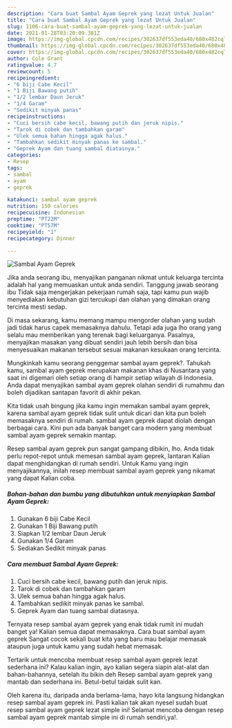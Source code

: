 ```yaml
---
description: "Cara buat Sambal Ayam Geprek yang lezat Untuk Jualan"
title: "Cara buat Sambal Ayam Geprek yang lezat Untuk Jualan"
slug: 1106-cara-buat-sambal-ayam-geprek-yang-lezat-untuk-jualan
date: 2021-01-28T03:20:09.381Z
image: https://img-global.cpcdn.com/recipes/302637df553eda40/680x482cq70/sambal-ayam-geprek-foto-resep-utama.jpg
thumbnail: https://img-global.cpcdn.com/recipes/302637df553eda40/680x482cq70/sambal-ayam-geprek-foto-resep-utama.jpg
cover: https://img-global.cpcdn.com/recipes/302637df553eda40/680x482cq70/sambal-ayam-geprek-foto-resep-utama.jpg
author: Cole Grant
ratingvalue: 4.7
reviewcount: 5
recipeingredient:
- "6 biji Cabe Kecil"
- "1 Biji Bawang putih"
- "1/2 lembar Daun Jeruk"
- "1/4 Garam"
- "Sedikit minyak panas"
recipeinstructions:
- "Cuci bersih cabe kecil, bawang putih dan jeruk nipis."
- "Tarok di cobek dan tambahkan garam"
- "Ulek semua bahan hingga agak halus."
- "Tambahkan sedikit minyak panas ke sambal."
- "Geprek Ayam dan tuang sambal diatasnya."
categories:
- Resep
tags:
- sambal
- ayam
- geprek

katakunci: sambal ayam geprek 
nutrition: 150 calories
recipecuisine: Indonesian
preptime: "PT22M"
cooktime: "PT57M"
recipeyield: "1"
recipecategory: Dinner

---
```



![Sambal Ayam Geprek](https://img-global.cpcdn.com/recipes/302637df553eda40/680x482cq70/sambal-ayam-geprek-foto-resep-utama.jpg)

Jika anda seorang ibu, menyajikan panganan nikmat untuk keluarga tercinta adalah hal yang memuaskan untuk anda sendiri. Tanggung jawab seorang ibu Tidak saja mengerjakan pekerjaan rumah saja, tapi kamu pun wajib menyediakan kebutuhan gizi tercukupi dan olahan yang dimakan orang tercinta mesti sedap.

Di masa  sekarang, kamu memang mampu mengorder olahan yang sudah jadi tidak harus capek memasaknya dahulu. Tetapi ada juga lho orang yang selalu mau memberikan yang terenak bagi keluarganya. Pasalnya, menyajikan masakan yang dibuat sendiri jauh lebih bersih dan bisa menyesuaikan makanan tersebut sesuai makanan kesukaan orang tercinta. 



Mungkinkah kamu seorang penggemar sambal ayam geprek?. Tahukah kamu, sambal ayam geprek merupakan makanan khas di Nusantara yang saat ini digemari oleh setiap orang di hampir setiap wilayah di Indonesia. Anda dapat menyajikan sambal ayam geprek olahan sendiri di rumahmu dan boleh dijadikan santapan favorit di akhir pekan.

Kita tidak usah bingung jika kamu ingin memakan sambal ayam geprek, karena sambal ayam geprek tidak sulit untuk dicari dan kita pun boleh memasaknya sendiri di rumah. sambal ayam geprek dapat diolah dengan berbagai cara. Kini pun ada banyak banget cara modern yang membuat sambal ayam geprek semakin mantap.

Resep sambal ayam geprek pun sangat gampang dibikin, lho. Anda tidak perlu repot-repot untuk memesan sambal ayam geprek, lantaran Kalian dapat menghidangkan di rumah sendiri. Untuk Kamu yang ingin menyajikannya, inilah resep membuat sambal ayam geprek yang nikamat yang dapat Kalian coba.

<!--inarticleads1-->

##### Bahan-bahan dan bumbu yang dibutuhkan untuk menyiapkan Sambal Ayam Geprek:

1. Gunakan 6 biji Cabe Kecil
1. Gunakan 1 Biji Bawang putih
1. Siapkan 1/2 lembar Daun Jeruk
1. Gunakan 1/4 Garam
1. Sediakan Sedikit minyak panas




<!--inarticleads2-->

##### Cara membuat Sambal Ayam Geprek:

1. Cuci bersih cabe kecil, bawang putih dan jeruk nipis.
1. Tarok di cobek dan tambahkan garam
1. Ulek semua bahan hingga agak halus.
1. Tambahkan sedikit minyak panas ke sambal.
1. Geprek Ayam dan tuang sambal diatasnya.




Ternyata resep sambal ayam geprek yang enak tidak rumit ini mudah banget ya! Kalian semua dapat memasaknya. Cara buat sambal ayam geprek Sangat cocok sekali buat kita yang baru mau belajar memasak ataupun juga untuk kamu yang sudah hebat memasak.

Tertarik untuk mencoba membuat resep sambal ayam geprek lezat sederhana ini? Kalau kalian ingin, ayo kalian segera siapin alat-alat dan bahan-bahannya, setelah itu bikin deh Resep sambal ayam geprek yang mantab dan sederhana ini. Betul-betul taidak sulit kan. 

Oleh karena itu, daripada anda berlama-lama, hayo kita langsung hidangkan resep sambal ayam geprek ini. Pasti kalian tak akan nyesel sudah buat resep sambal ayam geprek lezat simple ini! Selamat mencoba dengan resep sambal ayam geprek mantab simple ini di rumah sendiri,ya!.

